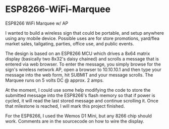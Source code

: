 # ESP8266-WiFi-Marquee
ESP8266 WiFi Marquee w/ AP



I wanted to build a wireless sign that could be portable, and setup anywhere using any mobile device. Possible uses are for store promotions, yard/flea market sales, tailgating, parties, office use, and public events.

The design is based on an ESP8266 MCU which drives a 8x64 matrix display (basically two 8x32's daisy chained) and scrolls a message that is entered via web browser. To enter the message, you simply browse for the sign's wireless network AP, open a browser to 10.10.10.1 and then type your message into the web form, hit SUBMIT and your message scrolls. The Marquee runs on 5 volts DC @ approx. 2 amps.

At the moment, I could use some help modifying the code to store the submitted message into the ESP8266's flash memory so that if power is cycled, it will read the last stored message and continue scrolling it. Once that milestone is reached, I will mark this project finished.

For the ESP8266, I used the Wemos D1 Mini, but any 8266 chip should work. Comments are in the sourcecode on how to wire the display.
